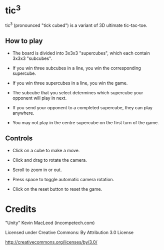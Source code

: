 # tic<sup>3</sup>

tic<sup>3</sup> (pronounced "tick cubed") is a variant of 3D ultimate tic-tac-toe.

## How to play

- The board is divided into 3x3x3 "supercubes", which each contain 3x3x3 "subcubes".

- If you win three subcubes in a line, you win the corresponding supercube.

- If you win three supercubes in a line, you win the game.

- The subcube that you select determines which supercube your opponent will play in next.

- If you send your opponent to a completed supercube, they can play anywhere.

- You may not play in the centre supercube on the first turn of the game.

## Controls

- Click on a cube to make a move.

- Click and drag to rotate the camera.

- Scroll to zoom in or out.

- Press space to toggle automatic camera rotation.

- Click on the reset button to reset the game.

# Credits

"Unity" Kevin MacLeod (incompetech.com)

Licensed under Creative Commons: By Attribution 3.0 License

http://creativecommons.org/licenses/by/3.0/
